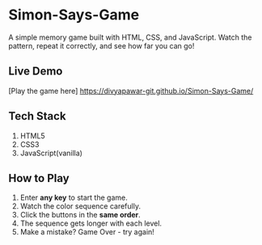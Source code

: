 # Simon-Says-Game
A simple memory game built with HTML, CSS, and JavaScript. Watch the pattern, repeat it correctly, and see how far you can go!

## Live Demo
[Play the game here] https://divyapawar-git.github.io/Simon-Says-Game/

## Tech Stack
1. HTML5
2. CSS3
3. JavaScript(vanilla)

## How to Play
1. Enter **any key** to start the game.
2. Watch the color sequence carefully.
3. Click the buttons in the **same order**.
4. The sequence gets longer with each level.
5. Make a mistake? Game Over - try again!

